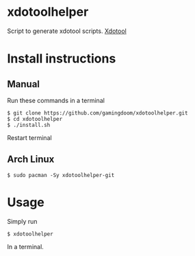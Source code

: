 # xdotoolhelper
Script to generate xdotool scripts. [Xdotool](https://github.com/jordansissel/xdotool)

# Install instructions
## Manual
Run these commands in a terminal
```
$ git clone https://github.com/gamingdoom/xdotoolhelper.git
$ cd xdotoolhelper
$ ./install.sh
```
Restart terminal
## Arch Linux
```
$ sudo pacman -Sy xdotoolhelper-git
```

# Usage
Simply run
```
$ xdotoolhelper
```
In a terminal.
